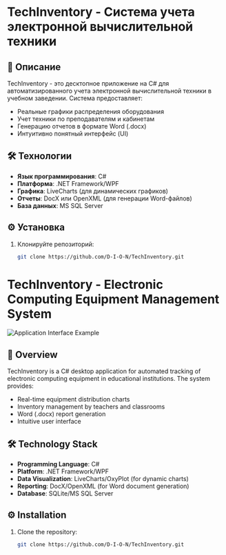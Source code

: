 # TechInventory - Система учета электронной вычислительной техники

## 📌 Описание

TechInventory - это десктопное приложение на C# для автоматизированного учета электронной вычислительной техники в учебном заведении. Система предоставляет:

- Реальные графики распределения оборудования
- Учет техники по преподавателям и кабинетам
- Генерацию отчетов в формате Word (.docx)
- Интуитивно понятный интерфейс (UI)

## 🛠 Технологии

- **Язык программирования**: C#
- **Платформа**: .NET Framework/WPF
- **Графика**: LiveCharts (для динамических графиков)
- **Отчеты**: DocX или OpenXML (для генерации Word-файлов)
- **База данных**: MS SQL Server

## ⚙️ Установка

1. Клонируйте репозиторий:
   ```bash
   git clone https://github.com/D-I-O-N/TechInventory.git

# TechInventory - Electronic Computing Equipment Management System

![Application Interface Example](screenshot.png)

## 📌 Overview

TechInventory is a C# desktop application for automated tracking of electronic computing equipment in educational institutions. The system provides:

- Real-time equipment distribution charts
- Inventory management by teachers and classrooms
- Word (.docx) report generation
- Intuitive user interface

## 🛠 Technology Stack

- **Programming Language**: C#
- **Platform**: .NET Framework/WPF
- **Data Visualization**: LiveCharts/OxyPlot (for dynamic charts)
- **Reporting**: DocX/OpenXML (for Word document generation)
- **Database**: SQLite/MS SQL Server

## ⚙️ Installation

1. Clone the repository:
   ```bash
   git clone https://github.com/D-I-O-N/TechInventory.git
